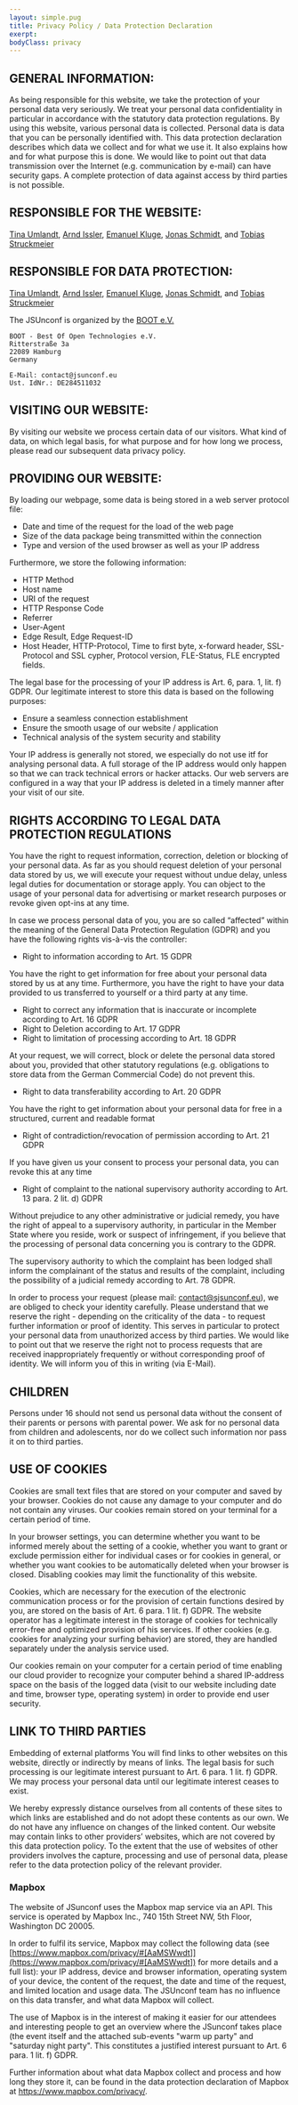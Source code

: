 ```yaml
---
layout: simple.pug
title: Privacy Policy / Data Protection Declaration
exerpt:
bodyClass: privacy
---
```


## GENERAL INFORMATION:

As being responsible for this website, we take the protection of your personal data very seriously. We treat your personal data confidentiality in particular in accordance with the statutory data protection regulations. By using this website, various personal data is collected. Personal data is data that you can be personally identified with. This data protection declaration describes which data we collect and for what we use it. It also explains how and for what purpose this is done. We would like to point out that data transmission over the Internet (e.g. communication by e-mail) can have security gaps. A complete protection of data against access by third parties is not possible.

## RESPONSIBLE FOR THE WEBSITE:

[Tina Umlandt](https://twitter.com/tu404),
[Arnd Issler](https://twitter.com/arndissler),
[Emanuel Kluge](https://twitter.com/herschel_r),
[Jonas Schmidt](https://twitter.com/JonasASchmidt), and
[Tobias Struckmeier](https://twitter.com/tobmaster)

## RESPONSIBLE FOR DATA PROTECTION:

[Tina Umlandt](https://twitter.com/tu404),
[Arnd Issler](https://twitter.com/arndissler),
[Emanuel Kluge](https://twitter.com/herschel_r),
[Jonas Schmidt](https://twitter.com/JonasASchmidt), and
[Tobias Struckmeier](https://twitter.com/tobmaster)

The JSUnconf is organized by the [BOOT e.V.](https://www.bootev.org/)

```
BOOT - Best Of Open Technologies e.V.
Ritterstraße 3a
22089 Hamburg
Germany

E-Mail: contact@jsunconf.eu
Ust. IdNr.: DE284511032

```

## VISITING OUR WEBSITE:

By visiting our website we process certain data of our visitors. What kind of data, on which legal basis, for what purpose and for how long we process, please read our subsequent data privacy policy.

## PROVIDING OUR WEBSITE:

By loading our webpage, some data is being stored in a web server protocol file:

* Date and time of the request for the load of the web page
* Size of the data package being transmitted within the connection
* Type and version of the used browser as well as your IP address

Furthermore, we store the following information:

* HTTP Method
* Host name
* URI of the request
* HTTP Response Code
* Referrer
* User-Agent
* Edge Result, Edge Request-ID
* Host Header, HTTP-Protocol, Time to first byte, x-forward header, SSL-Protocol and SSL cypher, Protocol version, FLE-Status, FLE encrypted fields.

The legal base for the processing of your IP address is Art. 6, para. 1, lit. f) GDPR. Our legitimate interest to store this data is based on the following purposes:

* Ensure a seamless connection establishment
* Ensure the smooth usage of our website / application
* Technical analysis of the system security and stability

Your IP address is generally not stored, we especially do not use itf for analysing personal data. A full storage of the IP address would only happen so that we can track technical errors or hacker attacks. Our web servers are configured in a way that your IP address is deleted in a timely manner after your visit of our site.

## RIGHTS ACCORDING TO LEGAL DATA PROTECTION REGULATIONS

You have the right to request information, correction, deletion or blocking of your personal data. As far as you should request deletion of your personal data stored by us, we will execute your request without undue delay, unless legal duties for documentation or storage apply. You can object to the usage of your personal data for advertising or market research purposes or revoke given opt-ins at any time.

In case we process personal data of you, you are so called “affected” within the meaning of the General Data Protection Regulation (GDPR) and you have the following rights vis-à-vis the controller:

* Right to information according to Art. 15 GDPR

You have the right to get information for free about your personal data stored by us at any time. Furthermore, you have the right to have your data provided to us transferred to yourself or a third party at any time.

* Right to correct any information that is inaccurate or incomplete according to Art. 16 GDPR
* Right to Deletion according to Art. 17 GDPR
* Right to limitation of processing according to Art. 18 GDPR

At your request, we will correct, block or delete the personal data stored about you, provided that other statutory regulations (e.g. obligations to store data from the German Commercial Code) do not prevent this.

* Right to data transferability according to Art. 20 GDPR

You have the right to get information about your personal data for free in a structured, current and readable format

* Right of contradiction/revocation of permission according to Art. 21 GDPR

If you have given us your consent to process your personal data, you can revoke this at any time

* Right of complaint to the national supervisory authority according to Art. 13 para. 2 lit. d) GDPR

Without prejudice to any other administrative or judicial remedy, you have the right of appeal to a supervisory authority, in particular in the Member State where you reside, work or suspect of infringement, if you believe that the processing of personal data concerning you is contrary to the GDPR.

The supervisory authority to which the complaint has been lodged shall inform the complainant of the status and results of the complaint, including the possibility of a judicial remedy according to Art. 78 GDPR.

In order to process your request (please mail: contact@sjsunconf.eu), we are obliged to check your identity carefully. Please understand that we reserve the right - depending on the criticality of the data - to request further information or proof of identity. This serves in particular to protect your personal data from unauthorized access by third parties. We would like to point out that we reserve the right not to process requests that are received inappropriately frequently or without corresponding proof of identity. We will inform you of this in writing (via E-Mail).

## CHILDREN
Persons under 16 should not send us personal data without the consent of their parents or persons with parental power. We ask for no personal data from children and adolescents, nor do we collect such information nor pass it on to third parties.

## USE OF COOKIES
Cookies are small text files that are stored on your computer and saved by your browser. Cookies do not cause any damage to your computer and do not contain any viruses. Our cookies remain stored on your terminal for a certain period of time.

In your browser settings, you can determine whether you want to be informed merely about the setting of a cookie, whether you want to grant or exclude permission either for individual cases or for cookies in general, or whether you want cookies to be automatically deleted when your browser is closed. Disabling cookies may limit the functionality of this website.

Cookies, which are necessary for the execution of the electronic communication process or for the provision of certain functions desired by you, are stored on the basis of Art. 6 para. 1 lit. f) GDPR. The website operator has a legitimate interest in the storage of cookies for technically error-free and optimized provision of his services. If other cookies (e.g. cookies for analyzing your surfing behavior) are stored, they are handled separately under the analysis service used.

Our cookies remain on your computer for a certain period of time enabling our cloud provider to recognize your computer behind a shared IP-address space on the basis of the logged data (visit to our website including date and time, browser type, operating system) in order to provide end user security.

## LINK TO THIRD PARTIES
Embedding of external platforms
You will find links to other websites on this website, directly or indirectly by means of links. The legal basis for such processing is our legitimate interest pursuant to Art. 6 para. 1 lit. f) GDPR. We may process your personal data until our legitimate interest ceases to exist.

We hereby expressly distance ourselves from all contents of these sites to which links are established and do not adopt these contents as our own. We do not have any influence on changes of the linked content. Our website may contain links to other providers’ websites, which are not covered by this data protection policy. To the extent that the use of websites of other providers involves the capture, processing and use of personal data, please refer to the data protection policy of the relevant provider.

### Mapbox
The website of JSunconf uses the Mapbox map service via an API. This service is operated by Mapbox Inc., 740 15th Street NW, 5th Floor, Washington DC 20005.

In order to fulfil its service, Mapbox may collect the following data (see [https://www.mapbox.com/privacy/#[AaMSWwdt]](https://www.mapbox.com/privacy/#[AaMSWwdt]) for more details and a full list): your IP address, device and browser information, operating system of your device, the content of the request, the date and time of the request, and limited location and usage data. The JSUnconf team has no influence on this data transfer, and what data Mapbox will collect.

The use of Mapbox is in the interest of making it easier for our attendees and interesting people to get an overview where the JSunconf takes place (the event itself and the attached sub-events "warm up party" and "saturday night party". This constitutes a justified interest pursuant to Art. 6 para. 1 lit. f) GDPR.

Further information about what data Mapbox collect and process and how long they store it, can be found in the data protection declaration of Mapbox at https://www.mapbox.com/privacy/.
